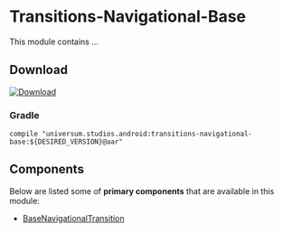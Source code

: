 Transitions-Navigational-Base
===============

This module contains ...

## Download ##
[![Download](https://api.bintray.com/packages/universum-studios/android/universum.studios.android%3Atransitions/images/download.svg)](https://bintray.com/universum-studios/android/universum.studios.android%3Atransitions/_latestVersion)

### Gradle ###

    compile "universum.studios.android:transitions-navigational-base:${DESIRED_VERSION}@aar"

## Components ##

Below are listed some of **primary components** that are available in this module:

- [BaseNavigationalTransition](https://github.com/universum-studios/android_transitions/blob/master/library-navigational-base/src/main/java/universum/studios/android/transition/BaseNavigationalTransition.java)
